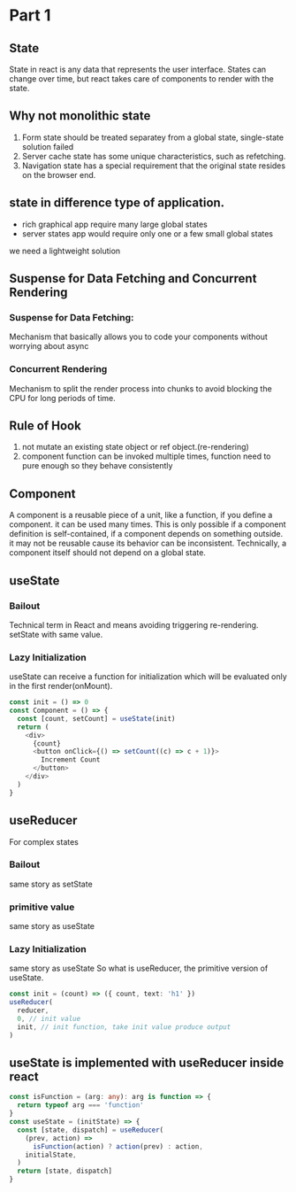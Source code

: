 # Part 1

## State

State in react is any data that represents the user interface. States can change over time, but react takes care of components to render with the state.

## Why not monolithic state

1. Form state should be treated separatey from a global state, single-state solution failed
2. Server cache state has some unique characteristics, such as refetching.
3. Navigation state has a special requirement that the original state resides on the browser end.

## state in difference type of application.

- rich graphical app require many large global states
- server states app would require only one or a few small global states

<stong>we need a lightweight solution</strong>

## Suspense for Data Fetching and Concurrent Rendering

### Suspense for Data Fetching:

Mechanism that basically allows you to code your components without worrying about async

### Concurrent Rendering

Mechanism to split the render process into chunks to avoid blocking the CPU for long periods of time.

## Rule of Hook

1. not mutate an existing state object or ref object.(re-rendering)
2. component function can be invoked multiple times, function need to pure enough so they behave consistently

## Component

A component is a reusable piece of a unit, like a function, if you define a component. it can be used many times. This is only possible if a component definition is self-contained, if a component depends on something outside. it may not be reusable cause its behavior can be inconsistent. Technically, a component itself should not depend on a global state.

## useState

### Bailout

Technical term in React and means avoiding triggering re-rendering. setState with same value.

### Lazy Initialization

useState can receive a function for initialization which will be evaluated only in the first render(onMount).

```ts
const init = () => 0
const Component = () => {
  const [count, setCount] = useState(init)
  return (
    <div>
      {count}
      <button onClick={() => setCount((c) => c + 1)}>
        Increment Count
      </button>
    </div>
  )
}
```

## useReducer

For complex states

### Bailout

same story as setState

### primitive value

same story as useState

### Lazy Initialization

same story as useState
So what is useReducer, the primitive version of useState.

```ts
const init = (count) => ({ count, text: 'h1' })
useReducer(
  reducer,
  0, // init value
  init, // init function, take init value produce output
)
```

## useState is implemented with useReducer inside react

```ts
const isFunction = (arg: any): arg is function => {
  return typeof arg === 'function'
}
const useState = (initState) => {
  const [state, dispatch] = useReducer(
    (prev, action) =>
      isFunction(action) ? action(prev) : action,
    initialState,
  )
  return [state, dispatch]
}
```
